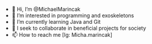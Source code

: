 - 👋 Hi, I’m @MichaelMarincak
- 👀 I’m interested in programming and exoskeletons
- 🌱 I’m currently learning Java and Git
- 💞️ I seek to collaborate in beneficial projects for society
- 📫 How to reach me [Ig: Micha.marincak]

<!---
MichaelMarincak/MichaelMarincak is a ✨ special ✨ repository because its `README.md` (this file) appears on your GitHub profile.
You can click the Preview link to take a look at your changes.
--->
